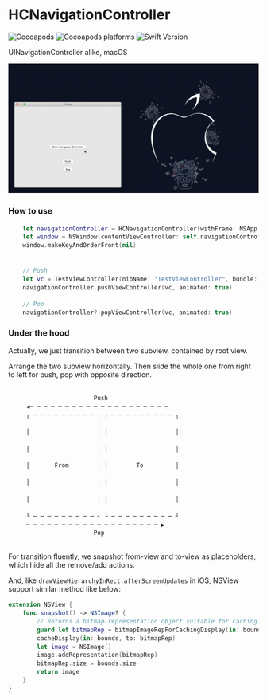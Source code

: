 # HCNavigationController

![Cocoapods](https://img.shields.io/cocoapods/v/HCNavigationController.svg)   ![Cocoapods platforms](https://img.shields.io/cocoapods/p/HCNavigationController.svg)   ![Swift Version](https://img.shields.io/badge/Swift-4.2-F16D39.svg?style=flat)

UINavigationController alike, macOS


![Demo](.assets/demo.gif)


### How to use

``` Swift
    let navigationController = HCNavigationController(withFrame: NSApp.keyWindow!.frame, rootViewController: nil)
    let window = NSWindow(contentViewController: self.navigationController!)
    window.makeKeyAndOrderFront(nil)


    // Push
    let vc = TestViewController(nibName: "TestViewController", bundle: nil)
    navigationController.pushViewController(vc, animated: true)

    // Pop
    navigationController?.popViewController(vc, animated: true)
```



### Under the hood

Actually, we just transition between two subview, contained by root view.

Arrange the two subview horizontally. Then slide the whole one from right to left for push, pop with opposite direction.


``` Swift

                        Push
     ◀─ ─ ─ ─ ─ ─ ─ ─ ─ ─ ─ ─ ─ ─ ─ ─ ─ ─ ─ ─
     ┌ ─ ─ ─ ─ ─ ─ ─ ─ ─ ┐ ┌ ─ ─ ─ ─ ─ ─ ─ ─ ─ ┐
     
     │                   │ │                   │
     
     │                   │ │                   │
     
     │       From        │ │        To         │
     
     │                   │ │                   │
     
     │                   │ │                   │
     
     └ ─ ─ ─ ─ ─ ─ ─ ─ ─ ┘ └ ─ ─ ─ ─ ─ ─ ─ ─ ─ ┘
     ─ ─ ─ ─ ─ ─ ─ ─ ─ ─ ─ ─ ─ ─ ─ ─ ─ ─ ─ ▶
                        Pop
                        
```

For transition fluently, we snapshot from-view and to-view as placeholders, which hide all the remove/add actions.

And, like `drawViewHierarchyInRect:afterScreenUpdates` in iOS, NSView support similar method like below:

``` Swift
extension NSView {
    func snapshot() -> NSImage? {
        // Returns a bitmap-representation object suitable for caching the specified portion of the view.
        guard let bitmapRep = bitmapImageRepForCachingDisplay(in: bounds) else { return nil }
        cacheDisplay(in: bounds, to: bitmapRep)
        let image = NSImage()
        image.addRepresentation(bitmapRep)
        bitmapRep.size = bounds.size
        return image
    }
}
```